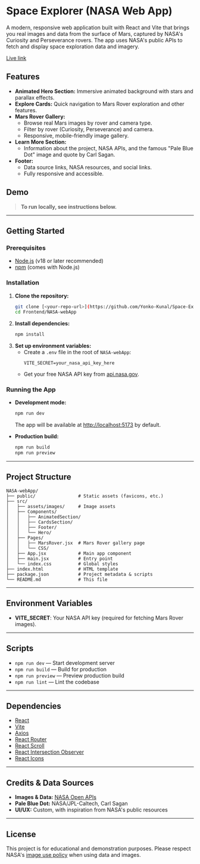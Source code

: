 # Space Explorer (NASA Web App)

A modern, responsive web application built with React and Vite that brings you real images and data from the surface of Mars, captured by NASA's Curiosity and Perseverance rovers. The app uses NASA's public APIs to fetch and display space exploration data and imagery.

[Live link](https://yonko-space-explorer.netlify.app)

## Features

- **Animated Hero Section:** Immersive animated background with stars and parallax effects.
- **Explore Cards:** Quick navigation to Mars Rover exploration and other features.
- **Mars Rover Gallery:**
  - Browse real Mars images by rover and camera type.
  - Filter by rover (Curiosity, Perseverance) and camera.
  - Responsive, mobile-friendly image gallery.
- **Learn More Section:**
  - Information about the project, NASA APIs, and the famous "Pale Blue Dot" image and quote by Carl Sagan.
- **Footer:**
  - Data source links, NASA resources, and social links.
  - Fully responsive and accessible.

## Demo

> **To run locally, see instructions below.**

---

## Getting Started

### Prerequisites
- [Node.js](https://nodejs.org/) (v18 or later recommended)
- [npm](https://www.npmjs.com/) (comes with Node.js)

### Installation
1. **Clone the repository:**
   ```bash
   git clone [<your-repo-url>](https://github.com/Yonko-Kunal/Space-Explorer/tree/main/Frontend/NASA-webApp)
   cd Frontend/NASA-webApp
   ```
2. **Install dependencies:**
   ```bash
   npm install
   ```
3. **Set up environment variables:**
   - Create a `.env` file in the root of `NASA-webApp`:
     ```env
     VITE_SECRET=your_nasa_api_key_here
     ```
   - Get your free NASA API key from [api.nasa.gov](https://api.nasa.gov/).

### Running the App
- **Development mode:**
  ```bash
  npm run dev
  ```
  The app will be available at [http://localhost:5173](http://localhost:5173) by default.

- **Production build:**
  ```bash
  npm run build
  npm run preview
  ```

---

## Project Structure

```
NASA-webApp/
├── public/                # Static assets (favicons, etc.)
├── src/
│   ├── assets/images/     # Image assets
│   ├── Components/
│   │   ├── AnimatedSection/
│   │   ├── CardsSection/
│   │   ├── Footer/
│   │   └── Hero/
│   ├── Pages/
│   │   ├── MarsRover.jsx  # Mars Rover gallery page
│   │   └── CSS/
│   ├── App.jsx            # Main app component
│   ├── main.jsx           # Entry point
│   └── index.css          # Global styles
├── index.html             # HTML template
├── package.json           # Project metadata & scripts
└── README.md              # This file
```

---

## Environment Variables
- **VITE_SECRET**: Your NASA API key (required for fetching Mars Rover images).

---

## Scripts
- `npm run dev` — Start development server
- `npm run build` — Build for production
- `npm run preview` — Preview production build
- `npm run lint` — Lint the codebase

---

## Dependencies
- [React](https://react.dev/)
- [Vite](https://vitejs.dev/)
- [Axios](https://axios-http.com/)
- [React Router](https://reactrouter.com/)
- [React Scroll](https://www.npmjs.com/package/react-scroll)
- [React Intersection Observer](https://www.npmjs.com/package/react-intersection-observer)
- [React Icons](https://react-icons.github.io/react-icons/)

---

## Credits & Data Sources
- **Images & Data:** [NASA Open APIs](https://api.nasa.gov/)
- **Pale Blue Dot:** NASA/JPL-Caltech, Carl Sagan
- **UI/UX:** Custom, with inspiration from NASA's public resources

---

## License
This project is for educational and demonstration purposes. Please respect NASA's [image use policy](https://www.nasa.gov/multimedia/guidelines/index.html) when using data and images.

